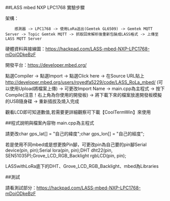 ##LASS mbed NXP LPC1768 實驗步驟

架構：

		感測器 -> LPC1768 -> 使用LoRa送出(Gemtek GL6509) -> Gemtek MQTT Server -> Topic Gemtek MQTT -> 抓取回來解析後重新包裝成LASS格式 -> 上傳至LASS MQTT Server

硬體資料與接線圖：https://hackpad.com/LASS-mbed-NXP-LPC1768-mDoiODkeBzF

開發平台：https://developer.mbed.org/


點選Compiler -> 點選Import -> 點選Click here -> 在Source URL貼上
http://developer.mbed.org/users/royedfa5229/code/LASS_RoLa_mbed/ (可以使用Upload將檔案上傳) -> 可更改Import Name -> main.cpp為主程式 -> 按下Compile(注意！右上角為你使用的開發板) -> 將下載下來的檔案放進開發板模擬的USB隨身碟 -> 重新插拔及燒入完成

觀看LCD即可知道數值,若需要更詳細觀察可下載【CoolTermWin】來使用

##程式說明與檔案內容物
main.cpp為主程式

請更改char gps_lat[] = "自己的緯度";char gps_lon[] = "自己的經度";

若是使用不同mbed或是想更換Pin腳，可更改pin為自己要的pin腳Serial device(pin, pin);Serial lora(pin, pin);DHT dht22(pin, SEN51035P);Grove_LCD_RGB_Backlight rgbLCD(pin, pin);

LASSwithLoRa底下的DHT、Grove_LCD_RGB_Backlight、mbed為Libraries

##測試

請看測試部分：https://hackpad.com/LASS-mbed-NXP-LPC1768-mDoiODkeBzF